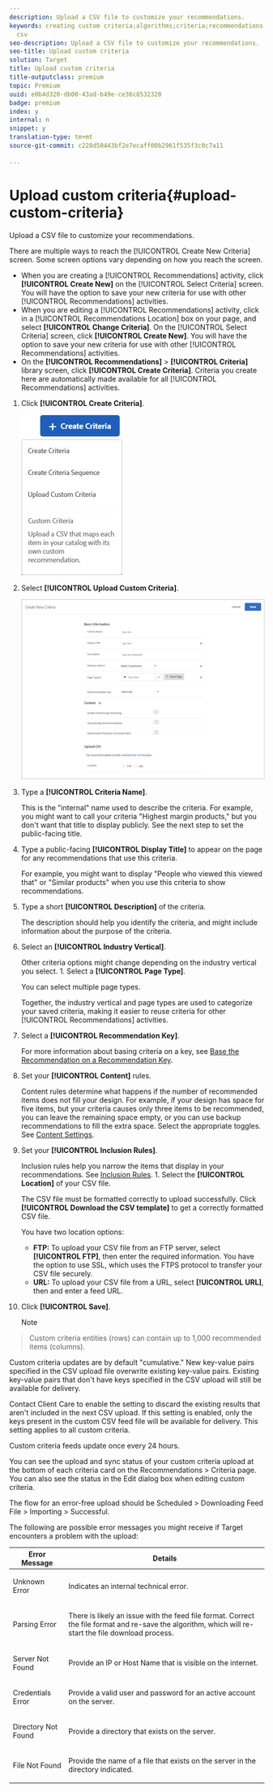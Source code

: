 ```yaml
---
description: Upload a CSV file to customize your recommendations.
keywords: creating custom criteria;algorithms;criteria;recommendations criteria;csv;ftp;upload
  csv
seo-description: Upload a CSV file to customize your recommendations.
seo-title: Upload custom criteria
solution: Target
title: Upload custom criteria
title-outputclass: premium
topic: Premium
uuid: e0b4d320-db00-43ad-b49e-ce36c8532320
badge: premium
index: y
internal: n
snippet: y
translation-type: tm+mt
source-git-commit: c228d50443bf2e7ecaff00b2961f535f3c0c7a11

---
```



# Upload custom criteria{#upload-custom-criteria}

Upload a CSV file to customize your recommendations.

There are multiple ways to reach the [!UICONTROL Create New Criteria] screen. Some screen options vary depending on how you reach the screen.

* When you are creating a [!UICONTROL Recommendations] activity, click **[!UICONTROL Create New]** on the [!UICONTROL Select Criteria] screen. You will have the option to save your new criteria for use with other [!UICONTROL Recommendations] activities.
* When you are editing a [!UICONTROL Recommendations] activity, click in a [!UICONTROL Recommendations Location] box on your page, and select **[!UICONTROL Change Criteria]**. On the [!UICONTROL Select Criteria] screen, click **[!UICONTROL Create New]**. You will have the option to save your new criteria for use with other [!UICONTROL Recommendations] activities.
* On the **[!UICONTROL Recommendations]** > **[!UICONTROL Criteria]** library screen, click **[!UICONTROL Create Criteria]**. Criteria you create here are automatically made available for all [!UICONTROL Recommendations] activities.

1. Click **[!UICONTROL Create Criteria]**.

   ![](assets/button_CreateCriteria.png)

1. Select **[!UICONTROL Upload Custom Criteria]**.

   ![](assets/CreateNewCriteria_csv.png)

1. Type a **[!UICONTROL Criteria Name]**.

   This is the "internal" name used to describe the criteria.  For example, you might want to call your criteria "Highest margin products," but you don't want that title to display publicly. See the next step to set the public-facing title.
1. Type a public-facing **[!UICONTROL Display Title]** to appear on the page for any recommendations that use this criteria.

   For example, you might want to display "People who viewed this viewed that" or "Similar products" when you use this criteria to show recommendations.
1. Type a short **[!UICONTROL Description]** of the criteria.

   The description should help you identify the criteria, and might include information about the purpose of the criteria.
1. Select an **[!UICONTROL Industry Vertical]**.

   Other criteria options might change depending on the industry vertical you select. 1. Select a **[!UICONTROL Page Type]**.

   You can select multiple page types.

   Together, the industry vertical and page types are used to categorize your saved criteria, making it easier to reuse criteria for other [!UICONTROL Recommendations] activities.
1. Select a **[!UICONTROL Recommendation Key]**.

   For more information about basing criteria on a key, see [Base the Recommendation on a Recommendation Key](../../c-recommendations/c-algorithms/t-create-new-algorithm.md#task_2B0ED54AFBF64C56916B6E1F4DC0DC3B).
1. Set your **[!UICONTROL Content]** rules.

   Content rules determine what happens if the number of recommended items does not fill your design. For example, if your design has space for five items, but your criteria causes only three items to be recommended, you can leave the remaining space empty, or you can use backup recommendations to fill the extra space. Select the appropriate toggles. See [Content Settings](../../c-recommendations/c-algorithms/t-create-new-algorithm.md#concept_BC16005C7A1E4F1A87E33D16221F4A96).
1. Set your **[!UICONTROL Inclusion Rules]**.

   Inclusion rules help you narrow the items that display in your recommendations. See [Inclusion Rules](../../c-recommendations/c-algorithms/t-create-new-algorithm.md#task_28DB20F968B1451481D8E51BAF947079). 1. Select the **[!UICONTROL Location]** of your CSV file.

   The CSV file must be formatted correctly to upload successfully. Click **[!UICONTROL Download the CSV template]** to get a correctly formatted CSV file.

   You have two location options:

   * **FTP:** To upload your CSV file from an FTP server, select **[!UICONTROL FTP]**, then enter the required information. You have the option to use SSL, which uses the FTPS protocol to transfer your CSV file securely.
   * **URL:** To upload your CSV file from a URL, select **[!UICONTROL URL]**, then and enter a feed URL.

1. Click **[!UICONTROL Save]**.

   >[!NOTE]
>
>Custom criteria entities (rows) can contain up to 1,000 recommended items (columns).

Custom criteria updates are by default "cumulative." New key-value pairs specified in the CSV upload file overwrite existing key-value pairs. Existing key-value pairs that don't have keys specified in the CSV upload will still be available for delivery.

Contact Client Care to enable the setting to discard the existing results that aren't included in the next CSV upload. If this setting is enabled, only the keys present in the custom CSV feed file will be available for delivery. This setting applies to all custom criteria.

Custom criteria feeds update once every 24 hours.

You can see the upload and sync status of your custom criteria upload at the bottom of each criteria card on the Recommendations > Criteria page. You can also see the status in the Edit dialog box when editing custom criteria.

The flow for an error-free upload should be Scheduled > Downloading Feed File > Importing > Successful.

The following are possible error messages you might receive if Target encounters a problem with the upload:

<table id="table_183BD638E0F2465A836671ABDED77FC3"> 
 <thead> 
  <tr> 
   <th colname="col1" class="entry"> Error Message </th> 
   <th colname="col2" class="entry"> Details </th> 
  </tr>
 </thead>
 <tbody> 
  <tr> 
   <td colname="col1"> <p>Unknown Error </p> </td> 
   <td colname="col2"> <p>Indicates an internal technical error. </p> </td> 
  </tr> 
  <tr> 
   <td colname="col1"> <p>Parsing Error </p> </td> 
   <td colname="col2"> <p>There is likely an issue with the feed file format. Correct the file format and re-save the algorithm, which will re-start the file download process. </p> </td> 
  </tr> 
  <tr> 
   <td colname="col1"> <p>Server Not Found </p> </td> 
   <td colname="col2"> <p>Provide an IP or Host Name that is visible on the internet. </p> </td> 
  </tr> 
  <tr> 
   <td colname="col1"> <p>Credentials Error </p> </td> 
   <td colname="col2"> <p>Provide a valid user and password for an active account on the server. </p> </td> 
  </tr> 
  <tr> 
   <td colname="col1"> <p>Directory Not Found </p> </td> 
   <td colname="col2"> <p>Provide a directory that exists on the server. </p> </td> 
  </tr> 
  <tr> 
   <td colname="col1"> <p>File Not Found </p> </td> 
   <td colname="col2"> <p> Provide the name of a file that exists on the server in the directory indicated. </p> </td> 
  </tr> 
 </tbody> 
</table>

